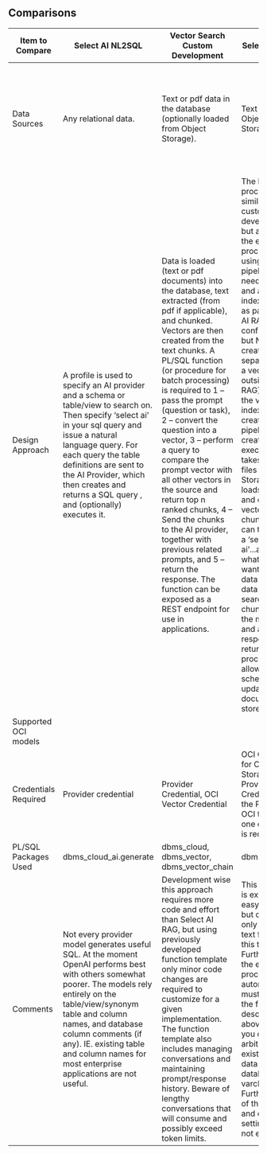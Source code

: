 ## Comparisons
|Item to Compare  | Select AI NL2SQL |Vector Search Custom Development | Select AI RAG | Generative AI Agents |
|--- |--- |--- |--- |--- |
|Data Sources|Any relational data.|Text or pdf data in the database (optionally loaded from Object Storage).|Text files in Object Storage.|Vector data in the Oracle Database, Object Storage Files (text and pdf only), and OCI OpenSearch|
|Design Approach|A profile is used to specify an AI provider and a schema or table/view to search on.  Then specify ‘select ai’ in your sql query and issue a natural language query.  For each query the table definitions are sent to the AI Provider, which then creates and returns a SQL query , and (optionally) executes it.|Data is loaded (text or pdf documents) into the database, text extracted (from pdf if applicable), and chunked.  Vectors are then created from the text chunks.  A PL/SQL function (or procedure for batch processing) is required to 1 – pass the prompt (question or task), 2 – convert the question into a vector, 3 – perform a query to compare the prompt vector with all other vectors in the source and return top n ranked chunks, 4 – Send the chunks to the AI provider, together with previous related prompts, and 5 – return the response.  The function can be exposed as a REST endpoint for use in applications.|The load process is similar to custom development but automates the end to end processing using a pipeline.  You need a profile and a vector index (created as part of the AI RAG configuration, but NOT created separately as a vector index outside AI RAG).  When the vector index is created a pipeline is created and executed that takes the text files in Object Storage, loads, chunks, and creates vectors on the chunks.  Users can then issue a ‘select ai’...ask whatever you want of the data and the data is searched, chunks sent to the model, and a response is returned. Th process also allows for scheduled updates to the document store.|Create a knowledge base and then an agent that specifies one or more knowledge bases and an endpoint. Then create a PL/SQL function to accept a prompt, create a vector on the prompt, and pass it to the end point. |
|Supported OCI models|||||
|Credentials Required|Provider credential|Provider Credential, OCI Vector Credential|OCI Credential for Object Storage, Provider Credential.  If the Provider is OCI then only one credential is required.||
|PL/SQL Packages Used|dbms_cloud_ai.generate|dbms_cloud, dbms_vector, dbms_vector_chain|dbms_cloud_ai|n/a|
|Comments|Not every provider model generates useful SQL.  At the moment OpenAI performs best with others somewhat poorer.  The models rely entirely on the table/view/synonym table and column names, and database column comments (if any).  IE. existing table and column names for most enterprise applications are not useful.|Development wise this approach requires more code and effort than Select AI RAG, but using previously developed function template only minor code changes are required to customize for a given implementation.  The function template also includes managing conversations and maintaining prompt/response history.  Beware of lengthy conversations that will consume and possibly exceed token limits.  |This approach is extremely easy to set up, but currently only supports text files at this time.  Further, since the entire process is automated it must follow the flow described above.  That is, you cannot arbitrarily use existing text data in the database (eg varchar/clob).  Further, some of the vector and chunk settings are not exposed.|Currently ADB knowledge sources must co-exist in the same region as the AI service (Chicago).  The ADB instance must also be deployed on a private subnet, requiring an ACL for Data Actions to access the ADB instance.  |

